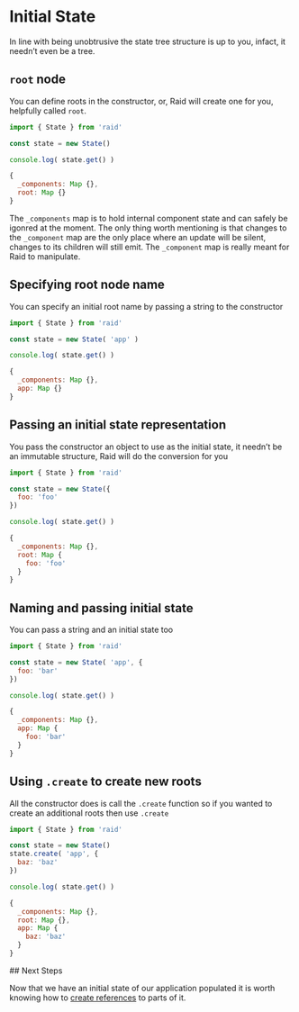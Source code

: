 
# Initial State

In line with being unobtrusive the state tree structure is up to you, infact, it needn’t even be a tree.

## `root` node

You can define roots in the constructor, or, Raid will create one for you, helpfully called `root`.

```js
import { State } from 'raid'

const state = new State()

console.log( state.get() )
```

```js
{
  _components: Map {},
  root: Map {}
}
```

The `_components` map is to hold internal component state and can safely be igonred at the moment. The only thing worth mentioning is that changes to the `_component` map are the only place where an update will be silent, changes to its children will still emit. The `_component` map is really meant for Raid to manipulate.

## Specifying root node name

You can specify an initial root name by passing a string to the constructor

```js
import { State } from 'raid'

const state = new State( 'app' )

console.log( state.get() )
```

```js
{
  _components: Map {},
  app: Map {}
}
```

## Passing an initial state representation

You pass the constructor an object to use as the initial state, it needn’t be an immutable structure, Raid will do the conversion for you

```js
import { State } from 'raid'

const state = new State({
  foo: 'foo'
})

console.log( state.get() )
```

```js
{
  _components: Map {},
  root: Map {
    foo: 'foo'
  }
}
```

## Naming and passing initial state

You can pass a string and an initial state too

```js
import { State } from 'raid'

const state = new State( 'app', {
  foo: 'bar'
})

console.log( state.get() )
```

```js
{
  _components: Map {},
  app: Map {
    foo: 'bar'
  }
}
```

## Using `.create` to create new roots

All the constructor does is call the `.create` function so if you wanted to create an additional roots then use `.create`

```js
import { State } from 'raid'

const state = new State()
state.create( 'app', {
  baz: 'baz'
})

console.log( state.get() )
```

```js
{
  _components: Map {},
  root: Map {},
  app: Map {
    baz: 'baz'
  }
}
```

## Next Steps

Now that we have an initial state of our application populated it is worth knowing how to [create references](creating-references.md) to parts of it.
